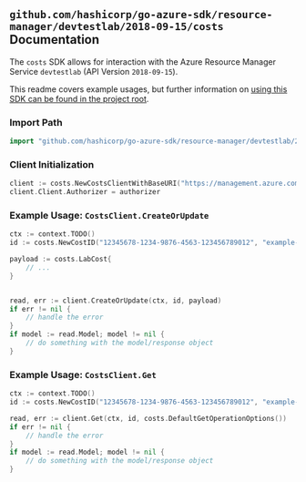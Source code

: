 
## `github.com/hashicorp/go-azure-sdk/resource-manager/devtestlab/2018-09-15/costs` Documentation

The `costs` SDK allows for interaction with the Azure Resource Manager Service `devtestlab` (API Version `2018-09-15`).

This readme covers example usages, but further information on [using this SDK can be found in the project root](https://github.com/hashicorp/go-azure-sdk/tree/main/docs).

### Import Path

```go
import "github.com/hashicorp/go-azure-sdk/resource-manager/devtestlab/2018-09-15/costs"
```


### Client Initialization

```go
client := costs.NewCostsClientWithBaseURI("https://management.azure.com")
client.Client.Authorizer = authorizer
```


### Example Usage: `CostsClient.CreateOrUpdate`

```go
ctx := context.TODO()
id := costs.NewCostID("12345678-1234-9876-4563-123456789012", "example-resource-group", "labValue", "nameValue")

payload := costs.LabCost{
	// ...
}


read, err := client.CreateOrUpdate(ctx, id, payload)
if err != nil {
	// handle the error
}
if model := read.Model; model != nil {
	// do something with the model/response object
}
```


### Example Usage: `CostsClient.Get`

```go
ctx := context.TODO()
id := costs.NewCostID("12345678-1234-9876-4563-123456789012", "example-resource-group", "labValue", "nameValue")

read, err := client.Get(ctx, id, costs.DefaultGetOperationOptions())
if err != nil {
	// handle the error
}
if model := read.Model; model != nil {
	// do something with the model/response object
}
```
